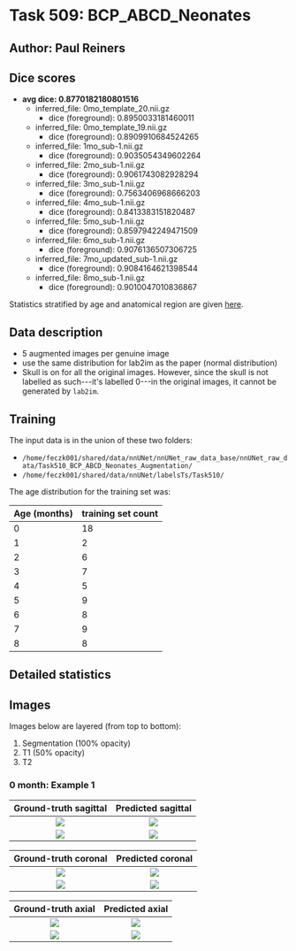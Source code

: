 Task 509: BCP_ABCD_Neonates
===========================

Author: Paul Reiners
--------------------

## Dice scores

* **avg dice: 0.8770182180801516**
    * inferred_file: 0mo_template_20.nii.gz
        * dice (foreground): 0.8950033181460011
    * inferred_file: 0mo_template_19.nii.gz
        * dice (foreground): 0.8909910684524265
    * inferred_file: 1mo_sub-1.nii.gz
        * dice (foreground): 0.9035054349602264
    * inferred_file: 2mo_sub-1.nii.gz
        * dice (foreground): 0.9061743082928294
    * inferred_file: 3mo_sub-1.nii.gz
        * dice (foreground): 0.7563406968666203
    * inferred_file: 4mo_sub-1.nii.gz
        * dice (foreground): 0.8413383151820487
    * inferred_file: 5mo_sub-1.nii.gz
        * dice (foreground): 0.8597942249471509
    * inferred_file: 6mo_sub-1.nii.gz
        * dice (foreground): 0.9076136507306725
    * inferred_file: 7mo_updated_sub-1.nii.gz
        * dice (foreground): 0.9084164621398544
    * inferred_file: 8mo_sub-1.nii.gz
        * dice (foreground): 0.9010047010836867

Statistics stratified by age and anatomical region are given [here](all.csv).

Data description
----------------

* 5 augmented images per genuine image
* use the same distribution for lab2im as the paper (normal distribution)
* Skull is on for all the original images.  However, since the skull is not labelled as such---it's labelled 0---in the original images, it cannot be generated by `lab2im`.

## Training

The input data is in the union of these two folders:

* `/home/feczk001/shared/data/nnUNet/nnUNet_raw_data_base/nnUNet_raw_data/Task510_BCP_ABCD_Neonates_Augmentation/`
* `/home/feczk001/shared/data/nnUNet/labelsTs/Task510/`

The age distribution for the training set was:

| Age (months)      | training set count | 
| ----------- | ----------- |
| 0  | 18        |
| 1  | 2        |
| 2 | 6         |
| 3 | 7         |
| 4 | 5         |
| 5 | 9         |
| 6 | 8         |
| 7 | 9         |
| 8 | 8         |

## Detailed statistics



## Images

Images below are layered (from top to bottom):

1. Segmentation (100% opacity)
2. T1 (50% opacity)
3. T2

### 0 month: Example 1

Ground-truth sagittal       |  Predicted sagittal
:-------------------------:|:-------------------------:
![](../../img/Task509/0mo/sub-1/sagittal/ground_truth.jpg)  |  ![](../../img/Task509/0mo/sub-1/sagittal/inferred.jpg)
![](../../img/Task509/0mo/sub-1/sagittal/ground_truth_outline.jpg)  |  ![](../../img/Task509/0mo/sub-1/sagittal/inferred_outline.jpg)

Ground-truth coronal       |  Predicted coronal
:-------------------------:|:-------------------------:
![](../../img/Task509/0mo/sub-1/coronal/ground_truth.jpg)  |  ![](../../img/Task509/0mo/sub-1/coronal/inferred.jpg)
![](../../img/Task509/0mo/sub-1/coronal/ground_truth_outline.jpg)  |  ![](../../img/Task509/0mo/sub-1/coronal/inferred_outline.jpg)

Ground-truth axial       |  Predicted axial
:-------------------------:|:-------------------------:
![](../../img/Task509/0mo/sub-1/axial/ground_truth.jpg)  |  ![](../../img/Task509/0mo/sub-1/axial/inferred.jpg)
![](../../img/Task509/0mo/sub-1/axial/ground_truth_outline.jpg)  |  ![](../../img/Task509/0mo/sub-1/axial/inferred_outline.jpg)
